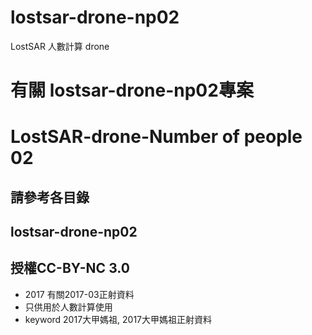 # lostsar-drone-np02
 LostSAR 人數計算 drone
# 有關 lostsar-drone-np02專案 
# LostSAR-drone-Number of people 02
## 請參考各目錄
## lostsar-drone-np02
## 授權CC-BY-NC 3.0
* 2017 有關2017-03正射資料
* 只供用於人數計算使用
* keyword 2017大甲媽祖, 2017大甲媽祖正射資料


